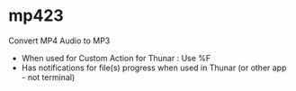 # mp423
Convert MP4 Audio to MP3
- When used for Custom Action for Thunar : Use %F
- Has notifications for file(s) progress when used in Thunar (or other app - not terminal)
